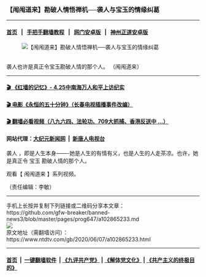 ### 【闱闱道来】勘破人情悟禅机──袭人与宝玉的情缘纠葛
------------------------

#### [首页](https://github.com/gfw-breaker/banned-news3/blob/master/README.md) &nbsp;&nbsp;|&nbsp;&nbsp; [手把手翻墙教程](https://github.com/gfw-breaker/guides/wiki) &nbsp;&nbsp;|&nbsp;&nbsp; [网门安卓版](https://github.com/oGate2/oGate) &nbsp;&nbsp;|&nbsp;&nbsp; [神州正道安卓版](https://github.com/SzzdOgate/update) 



<div><div class="featured_image">
 <figure>
  <img alt="【闱闱道来】勘破人情悟禅机──袭人与宝玉的情缘纠葛" src="https://i.ntdtv.com/assets/uploads/2020/06/maxresdefault-2-8-800x450.jpg"/>
 </figure><br/>
 <span class="caption">
  袭人也许是真正令宝玉勘破人情的那个人。 （闱闱道来）
 </span>
</div>
</div><hr/>

#### [ 🎬  《红墙的记忆》- 4.25中南海万人和平上访纪实](http://141.164.39.94:10000/videos/legend/425.html)

#### [ 🎬  电影《永恒的五十分钟》（长春电视插播事件改编） ](http://141.164.39.94:10000/videos/news/ComingForYou-2.html)

#### [ 🎬  翻墙必看视频（八九六四、法轮功、709大抓捕、香港反送中 ...）](https://github.com/gfw-breaker/links/blob/master/banned.md)

#### 网站代理：[大纪元新闻网](http://167.172.10.89:10080/gb/) &nbsp;|&nbsp; [新唐人电视台](http://167.172.10.89:8808/gb/)

<div><div class="post_content" itemprop="articleBody">
 <p>
  <ok href="https://www.ntdtv.com/gb/袭人.htm">
   袭人
  </ok>
  ，即是人生本身——-她是人生的有情有义，也是人生的人走茶凉。也许，她是真正令
  <ok href="https://www.ntdtv.com/gb/宝玉.htm">
   宝玉
  </ok>
  勘破人情的那个人。
 </p>
 <div class="video_fit_container">
 </div>
 <p>
  观看【
  <ok href="https://www.ntdtv.com/gb/闱闱道来.htm">
   闱闱道来
  </ok>
  】系列视频。
 </p>
 <p>
  （责任编辑：李敏）
 </p>
 <div class="single_ad">
 </div>
</div>
</div>
<hr/>
手机上长按并复制下列链接或二维码分享本文章：<br/>
https://github.com/gfw-breaker/banned-news3/blob/master/pages/prog647/a102865233.md <br/>
<a href='https://github.com/gfw-breaker/banned-news3/blob/master/pages/prog647/a102865233.md'><img src='https://github.com/gfw-breaker/banned-news3/blob/master/pages/prog647/a102865233.md.png'/></a> <br/>
原文地址（需翻墙访问）：https://www.ntdtv.com/gb/2020/06/07/a102865233.html


------------------------
#### [首页](https://github.com/gfw-breaker/banned-news3/blob/master/README.md) &nbsp;|&nbsp; [一键翻墙软件](https://github.com/gfw-breaker/nogfw/blob/master/README.md) &nbsp;| [《九评共产党》](https://github.com/gfw-breaker/9ping.md/blob/master/README.md#九评之一评共产党是什么) | [《解体党文化》](https://github.com/gfw-breaker/jtdwh.md/blob/master/README.md) | [《共产主义的终极目的》](https://github.com/gfw-breaker/gczydzjmd.md/blob/master/README.md)


<img src='http://gfw-breaker.win/banned-news3/pages/prog647/a102865233.md' width='0px' height='0px'/>